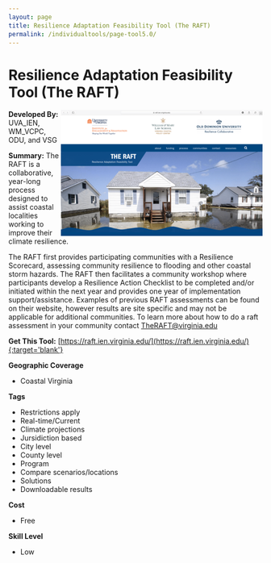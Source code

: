 ```yaml
---
layout: page
title: Resilience Adaptation Feasibility Tool (The RAFT)
permalink: /individualtools/page-tool5.0/
---
```

# Resilience Adaptation Feasibility Tool (The RAFT)

<img src="/images/scaled_250_400/TOOLID_5.0_ScreenCapture-1.png" style="max-height:250px;max-width:400;" align="right"/>

**Developed By:** UVA_IEN, WM_VCPC, ODU, and VSG

**Summary:** The RAFT is a collaborative, year-long process designed to assist coastal localities working to improve their climate resilience. 

The RAFT first provides participating communities with a Resilience Scorecard, assessing community resilience to flooding and other coastal storm hazards. The RAFT then facilitates a community workshop where participants develop a Resilience Action Checklist to be completed and/or initiated within the next year and provides one year of implementation support/assistance. Examples of previous RAFT assessments can be found on their website, however results are site specific and may not be applicable for additional communities. To learn more about how to do a raft assessment in your community contact TheRAFT@virginia.edu

**Get This Tool:** [https://raft.ien.virginia.edu/](https://raft.ien.virginia.edu/){:target='blank'}

**Geographic Coverage**

* Coastal Virginia

**Tags**

*  Restrictions apply
*  Real-time/Current
*  Climate projections
*  Jursidiction based
*  City level
*  County level
*  Program
*  Compare scenarios/locations
*  Solutions
*  Downloadable results

**Cost**

* Free

**Skill Level**

* Low
